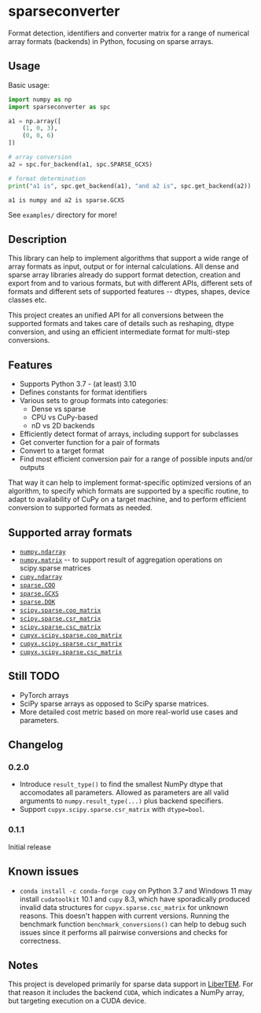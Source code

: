 # sparseconverter
Format detection, identifiers and converter matrix for a range of numerical array formats (backends) in Python, focusing on sparse arrays.

## Usage

Basic usage:

```python
import numpy as np
import sparseconverter as spc

a1 = np.array([
    (1, 0, 3),
    (0, 0, 6)
])

# array conversion
a2 = spc.for_backend(a1, spc.SPARSE_GCXS)

# format determination
print("a1 is", spc.get_backend(a1), "and a2 is", spc.get_backend(a2))
```

```
a1 is numpy and a2 is sparse.GCXS
```


See `examples/` directory for more!

## Description

This library can help to implement algorithms that support a wide range of array formats as input, output or
for internal calculations. All dense and sparse array libraries already do support format detection, creation and export from and to various formats,
but with different APIs, different sets of formats and different sets of supported features -- dtypes, shapes, device classes etc.

This project creates an unified API for all conversions between the supported formats and takes care of details such as reshaping,
dtype conversion, and using an efficient intermediate format for multi-step conversions.

## Features
* Supports Python 3.7 - (at least) 3.10
* Defines constants for format identifiers
* Various sets to group formats into categories:
  * Dense vs sparse
  * CPU vs CuPy-based
  * nD vs 2D backends
* Efficiently detect format of arrays, including support for subclasses
* Get converter function for a pair of formats
* Convert to a target format
* Find most efficient conversion pair for a range of possible inputs and/or outputs

That way it can help to implement format-specific optimized versions of an algorithm,
to specify which formats are supported by a specific routine, to adapt to
availability of CuPy on a target machine,
and to perform efficient conversion to supported formats as needed.

## Supported array formats
* [`numpy.ndarray`](https://numpy.org/doc/stable/reference/generated/numpy.ndarray.html)
* [`numpy.matrix`](https://numpy.org/doc/stable/reference/generated/numpy.matrix.html) -- to support result of aggregation operations on scipy.sparse matrices
* [`cupy.ndarray`](https://docs.cupy.dev/en/stable/reference/generated/cupy.ndarray.html)
* [`sparse.COO`](https://sparse.pydata.org/en/stable/generated/sparse.COO.html)
* [`sparse.GCXS`](https://sparse.pydata.org/en/stable/generated/sparse.GCXS.html)
* [`sparse.DOK`](https://sparse.pydata.org/en/stable/generated/sparse.DOK.html)
* [`scipy.sparse.coo_matrix`](https://docs.scipy.org/doc/scipy/reference/generated/scipy.sparse.coo_matrix.html)
* [`scipy.sparse.csr_matrix`](https://docs.scipy.org/doc/scipy/reference/generated/scipy.sparse.csr_matrix.html)
* [`scipy.sparse.csc_matrix`](https://docs.scipy.org/doc/scipy/reference/generated/scipy.sparse.csc_matrix.html)
* [`cupyx.scipy.sparse.coo_matrix`](https://docs.cupy.dev/en/stable/reference/generated/cupyx.scipy.sparse.coo_matrix.html)
* [`cupyx.scipy.sparse.csr_matrix`](https://docs.cupy.dev/en/stable/reference/generated/cupyx.scipy.sparse.csr_matrix.html)
* [`cupyx.scipy.sparse.csc_matrix`](https://docs.cupy.dev/en/stable/reference/generated/cupyx.scipy.sparse.csc_matrix.html)

## Still TODO

* PyTorch arrays
* SciPy sparse arrays as opposed to SciPy sparse matrices.
* More detailed cost metric based on more real-world use cases and parameters.

## Changelog

### 0.2.0

* Introduce `result_type()` to find the smallest NumPy dtype that accomodates
  all parameters. Allowed as parameters are all valid arguments to
  `numpy.result_type(...)` plus backend specifiers.
* Support `cupyx.scipy.sparse.csr_matrix` with `dtype=bool`.

### 0.1.1

Initial release

## Known issues

* `conda install -c conda-forge cupy` on Python 3.7 and Windows 11 may install `cudatoolkit` 10.1 and `cupy` 8.3, which have sporadically produced invalid data structures for `cupyx.sparse.csc_matrix` for unknown reasons. This doesn't happen with current versions. Running the benchmark function `benchmark_conversions()` can help to debug such issues since it performs all pairwise conversions and checks for correctness.

## Notes

This project is developed primarily for sparse data support in [LiberTEM](https://libertem.github.io). For that reason it includes
the backend `CUDA`, which indicates a NumPy array, but targeting execution on a CUDA device.
